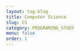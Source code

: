 ```yaml
---
layout: tag-blog
title: Computer Science
slug: CS
category: PROGRAMING_STUDY
menu: false
order: 1
---
```

